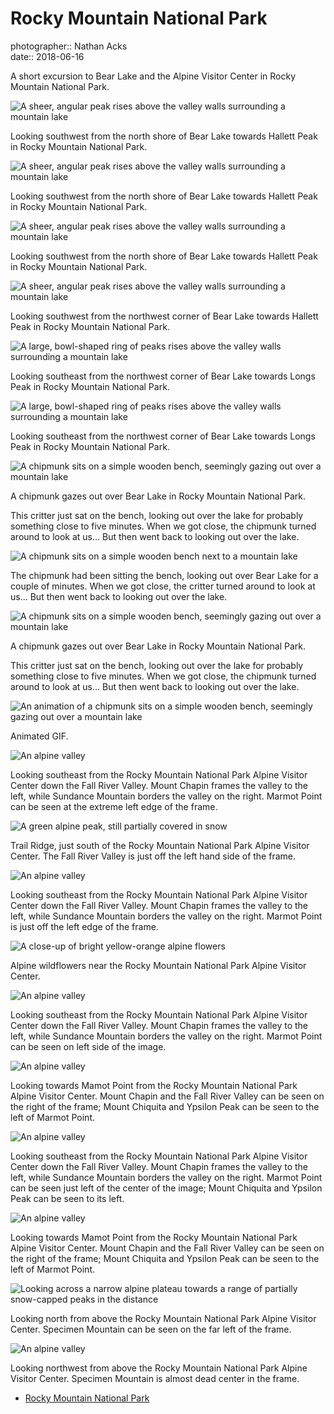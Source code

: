 # Rocky Mountain National Park

photographer:: Nathan Acks  
date:: 2018-06-16

A short excursion to Bear Lake and the Alpine Visitor Center in Rocky Mountain National Park.

![A sheer, angular peak rises above the valley walls surrounding a mountain lake](assets/2018-06-16-rocky-mountain-national-park-01.webp)

Looking southwest from the north shore of Bear Lake towards Hallett Peak in Rocky Mountain National Park.

![A sheer, angular peak rises above the valley walls surrounding a mountain lake](assets/2018-06-16-rocky-mountain-national-park-02.webp)

Looking southwest from the north shore of Bear Lake towards Hallett Peak in Rocky Mountain National Park.

![A sheer, angular peak rises above the valley walls surrounding a mountain lake](assets/2018-06-16-rocky-mountain-national-park-03.webp)

Looking southwest from the north shore of Bear Lake towards Hallett Peak in Rocky Mountain National Park.

![A sheer, angular peak rises above the valley walls surrounding a mountain lake](assets/2018-06-16-rocky-mountain-national-park-04.webp)

Looking southwest from the northwest corner of Bear Lake towards Hallett Peak in Rocky Mountain National Park.

![A large, bowl-shaped ring of peaks rises above the valley walls surrounding a mountain lake](assets/2018-06-16-rocky-mountain-national-park-05.webp)

Looking southeast from the northwest corner of Bear Lake towards Longs Peak in Rocky Mountain National Park.

![A large, bowl-shaped ring of peaks rises above the valley walls surrounding a mountain lake](assets/2018-06-16-rocky-mountain-national-park-06.webp)

Looking southeast from the northwest corner of Bear Lake towards Longs Peak in Rocky Mountain National Park.

![A chipmunk sits on a simple wooden bench, seemingly gazing out over a mountain lake](assets/2018-06-16-rocky-mountain-national-park-07.webp)

A chipmunk gazes out over Bear Lake in Rocky Mountain National Park.

This critter just sat on the bench, looking out over the lake for probably something close to five minutes. When we got close, the chipmunk turned around to look at us... But then went back to looking out over the lake.

![A chipmunk sits on a simple wooden bench next to a mountain lake](assets/2018-06-16-rocky-mountain-national-park-08.webp)

The chipmunk had been sitting the bench, looking out over Bear Lake for a couple of minutes. When we got close, the critter turned around to look at us... But then went back to looking out over the lake.

![A chipmunk sits on a simple wooden bench, seemingly gazing out over a mountain lake](assets/2018-06-16-rocky-mountain-national-park-09.webp)

A chipmunk gazes out over Bear Lake in Rocky Mountain National Park.

This critter just sat on the bench, looking out over the lake for probably something close to five minutes. When we got close, the chipmunk turned around to look at us... But then went back to looking out over the lake.

![An animation of a chipmunk sits on a simple wooden bench, seemingly gazing out over a mountain lake](assets/2018-06-16-rocky-mountain-national-park-10.webp)

Animated GIF.

![An alpine valley](assets/2018-06-16-rocky-mountain-national-park-11.webp)

Looking southeast from the Rocky Mountain National Park Alpine Visitor Center down the Fall River Valley. Mount Chapin frames the valley to the left, while Sundance Mountain borders the valley on the right. Marmot Point can be seen at the extreme left edge of the frame.

![A green alpine peak, still partially covered in snow](assets/2018-06-16-rocky-mountain-national-park-12.webp)

Trail Ridge, just south of the Rocky Mountain National Park Alpine Visitor Center. The Fall River Valley is just off the left hand side of the frame.

![An alpine valley](assets/2018-06-16-rocky-mountain-national-park-13.webp)

Looking southeast from the Rocky Mountain National Park Alpine Visitor Center down the Fall River Valley. Mount Chapin frames the valley to the left, while Sundance Mountain borders the valley on the right. Marmot Point is just off the left edge of the frame.

![A close-up of bright yellow-orange alpine flowers](assets/2018-06-16-rocky-mountain-national-park-14.webp)

Alpine wildflowers near the Rocky Mountain National Park Alpine Visitor Center.

![An alpine valley](assets/2018-06-16-rocky-mountain-national-park-15.webp)

Looking southeast from the Rocky Mountain National Park Alpine Visitor Center down the Fall River Valley. Mount Chapin frames the valley to the left, while Sundance Mountain borders the valley on the right. Marmot Point can be seen on left side of the image.

![An alpine valley](assets/2018-06-16-rocky-mountain-national-park-16.webp)

Looking towards Mamot Point from the Rocky Mountain National Park Alpine Visitor Center. Mount Chapin and the Fall River Valley can be seen on the right of the frame; Mount Chiquita and Ypsilon Peak can be seen to the left of Marmot Point.

![An alpine valley](../photography/assets/2018-06-16-mountain-valley.webp)

Looking southeast from the Rocky Mountain National Park Alpine Visitor Center down the Fall River Valley. Mount Chapin frames the valley to the left, while Sundance Mountain borders the valley on the right. Marmot Point can be seen just left of the center of the image; Mount Chiquita and Ypsilon Peak can be seen to its left.

![An alpine valley](assets/2018-06-16-rocky-mountain-national-park-18.webp)

Looking towards Mamot Point from the Rocky Mountain National Park Alpine Visitor Center. Mount Chapin and the Fall River Valley can be seen on the right of the frame; Mount Chiquita and Ypsilon Peak can be seen to the left of Marmot Point.

![Looking across a narrow alpine plateau towards a range of partially snow-capped peaks in the distance](assets/2018-06-16-rocky-mountain-national-park-19.webp)

Looking north from above the Rocky Mountain National Park Alpine Visitor Center. Specimen Mountain can be seen on the far left of the frame.

![An alpine valley](assets/2018-06-16-rocky-mountain-national-park-20.webp)

Looking northwest from above the Rocky Mountain National Park Alpine Visitor Center. Specimen Mountain is almost dead center in the frame.

* [Rocky Mountain National Park](https://www.nps.gov/romo/index.htm)
